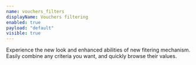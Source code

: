 ```yaml
---
name: vouchers_filters
displayName: Vouchers filtering
enabled: true
payload: "default"
visible: true
---
```


Experience the new look and enhanced abilities of new fitering mechanism.
Easily combine any criteria you want, and quickly browse their values.